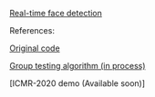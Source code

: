 [Real-time face detection](retina_face_optimization)

References:

[Original code](https://github.com/biubug6/Face-Detector-1MB-with-landmark)

[Group testing algorithm (in process)](https://github.com/phantrdat/group-testing)

[ICMR-2020 demo (Available soon)]
